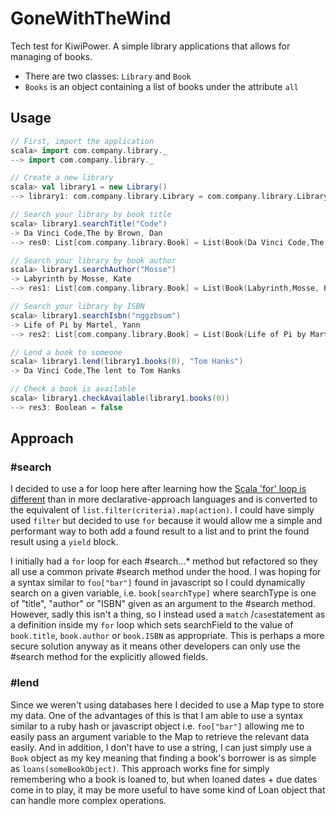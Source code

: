# GoneWithTheWind
Tech test for KiwiPower. A simple library applications that allows for managing of books.

- There are two classes: `Library` and `Book`
- `Books` is an object containing a list of books under the attribute `all`

## Usage
```scala
// First, import the application
scala> import com.company.library._
--> import com.company.library._

// Create a new library
scala> val library1 = new Library()
--> library1: com.company.library.Library = com.company.library.Library@...

// Search your library by book title
scala> library1.searchTitle("Code")
-> Da Vinci Code,The by Brown, Dan
--> res0: List[com.company.library.Book] = List(Book(Da Vinci Code,The,Brown, Dan,pidtkl))

// Search your library by book author
scala> library1.searchAuthor("Mosse")
-> Labyrinth by Mosse, Kate
--> res1: List[com.company.library.Book] = List(Book(Labyrinth,Mosse, Kate,hlpumcxw))

// Search your library by ISBN
scala> library1.searchIsbn("nggzbsum")
-> Life of Pi by Martel, Yann
--> res2: List[com.company.library.Book] = List(Book(Life of Pi by Martel, Yann,nggzbsum))

// Lend a book to someone
scala> library1.lend(library1.books(0), "Tom Hanks")
-> Da Vinci Code,The lent to Tom Hanks

// Check a book is available
scala> library1.checkAvailable(library1.books(0))
--> res3: Boolean = false
```



## Approach

### #search

I decided to use a for loop here after learning how the [Scala 'for' loop is different](https://stackoverflow.com/a/12084651/4215684) than in more declarative-approach languages and is converted to the equivalent of `list.filter(criteria).map(action)`. I could have simply used `filter` but decided to use `for` because it would allow me a simple and performant way to both add a found result to a list and to print the found result using a `yield` block. 

I initially had a `for` loop for each #search...* method but refactored so they all use a common private #search method under the hood. I was hoping for a syntax similar to `foo["bar"]` found in javascript so I could dynamically search on a given variable, i.e. `book[searchType]`  where searchType is one of "title", "author" or "ISBN" given as an argument to the #search method. However, sadly this isn't a thing, so I instead used a  `match` /`case`statement as a definition inside my `for` loop which sets searchField to the value of `book.title`, `book.author` or `book.ISBN` as appropriate. This is perhaps a more secure solution anyway as it means other developers can only use the #search method for the explicitly allowed fields.

### #lend

Since we weren't using databases here I decided to use a Map type to store my data. One of the advantages of this is that I am able to use a syntax similar to a ruby hash or javascript object i.e. `foo["bar"]` allowing me to easily pass an argument variable to the Map to retrieve the relevant data easily. And in addition, I don't have to use a string, I can just simply use a `Book` object as my key meaning that finding a book's borrower is as simple as `loans(someBookObject)`. This approach works fine for simply remembering who a book is loaned to, but when loaned dates + due dates come in to play, it may be more useful to have some kind of Loan object that can handle more complex operations.